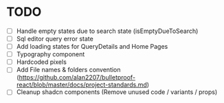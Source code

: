 # TODO

- [ ] Handle empty states due to search state (isEmptyDueToSearch)
- [ ] Sql editor query error state
- [ ] Add loading states for QueryDetails and Home Pages
- [ ] Typography component
- [ ] Hardcoded pixels
- [ ] Add File names & folders convention (https://github.com/alan2207/bulletproof-react/blob/master/docs/project-standards.md)
- [ ] Cleanup shadcn components (Remove unused code / variants / props)
